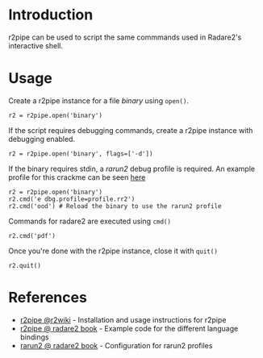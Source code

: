 # Introduction

r2pipe can be used to script the same commmands used in Radare2's interactive shell.

# Usage

Create a r2pipe instance for a file *binary* using `open()`.

```
r2 = r2pipe.open('binary')
```

If the script requires debugging commands, create a r2pipe instance with debugging enabled.

```
r2 = r2pipe.open('binary', flags=['-d'])
```

If the binary requires stdin, a *rarun2* debug profile is required. An example profile for this crackme can be seen [here](/crackme0x02.rr2)

```
r2 = r2pipe.open('binary')
r2.cmd('e dbg.profile=profile.rr2')
r2.cmd('ood') # Reload the binary to use the rarun2 profile
```

Commands for radare2 are executed using `cmd()`

```
r2.cmd('pdf')
```

Once you're done with the r2pipe instance, close it with `quit()`

```
r2.quit()
```

# References
* [r2pipe @r2wiki](https://r2wiki.readthedocs.io/en/latest/home/radare2-python-scripting/) - Installation and usage instructions for r2pipe
* [r2pipe @ radare2 book](https://radare.gitbooks.io/radare2book/content/scripting/r2pipe.html) - Example code for the different language bindings
* [rarun2 @ radare2 book](https://radare.gitbooks.io/radare2book/content/tools/rarun2/intro.html) - Configuration for rarun2 profiles
